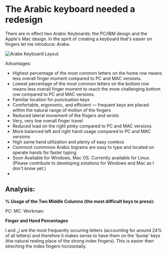 # The Arabic keyboard needed a redesign 

There are in effect two Arabic Keyboards: the PC/IBM design and the Apple's Mac design. In the spirit of creating a keyboard that's easier on fingers let me introduce: Arabe.

![Arabe Keyboard Layout](https://github.com/orchid6/Arabe-Keyboard/raw/master/Layout.png)

Advantages: 
* Highest percentage of the most common letters on the home row means less overall finger moment compared to PC and MAC versions.
* Lowest percentage of the most common letters on the bottom row means less overall finger moment to reach the more challenging bottom row compared to PC and MAC versions.
* Familiar location for punctuation keys
* Comfortable, ergonomic, and efficient — frequent keys are placed within the natural range of motion of the fingers
* Reduced lateral movement of the fingers and wrists
* Very, very low overall finger travel
* Reduced load on the right pinky compared to PC and MAC versions
* More balanced left and right hand usage compared to PC and MAC versions
* High same hand utilization and plenty of easy combos
* Commost commmon Arabic bigrams are easy to type and located on sperate hands for faster typing
* Soon Available for Windows, Mac OS. Currently available for Linux. (Please contribute to developing solutions for Windows and Mac as I don't know yet.)
* 

## Analysis:
**% Usage of the Two Middle Columns (the most difficult keys to press):**

PC: 
MC: 
Workman: 

**Finger and Hand Percentages**

ا and ل are the most frequently occuring letters (accounting for around 24% of all letters) and therefore it makes sense to have them on the 'bump' keys (the natural resting place of the strong index fingers). This is easier then streching the index fingers horizontally. 

